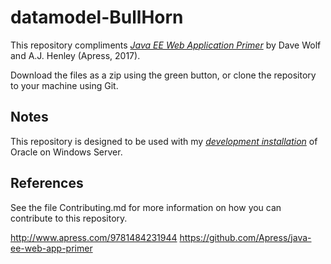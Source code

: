 # datamodel-BullHorn

This repository compliments [*Java EE Web Application Primer*](http://www.apress.com/9781484231944) by Dave Wolf and A.J. Henley (Apress, 2017).

Download the files as a zip using the green button, or clone the repository to your machine using Git.

## Notes

This repository is designed to be used with my [*development installation*](https://github.com/rlang970417/orasetup-windows) of Oracle on Windows Server.

## References

See the file Contributing.md for more information on how you can contribute to this repository.

http://www.apress.com/9781484231944
https://github.com/Apress/java-ee-web-app-primer
